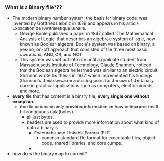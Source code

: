 ### What is a Binary file???

- The modern binary number system, the basis for binary code, was invented by Gottfried Leibniz in 1689 and appears in his article Explication de l'Arithmétique Binaire.
  - George Boole published a paper in 1847 called 'The Mathematical Analysis of Logic' that describes an algebraic system of logic, now known as Boolean algebra. Boole's system was based on binary, a yes-no, on-off approach that consisted of the three most basic operations: AND, OR, and NOT.
  - This system was not put into use until a graduate student from Massachusetts Institute of Technology, Claude Shannon, noticed that the Boolean algebra he learned was similar to an electric circuit. Shannon wrote his thesis in 1937, which implemented his findings. Shannon's thesis became a starting point for the use of the binary code in practical applications such as computers, electric circuits, and more.
- **every** file that has content is a binary file, **every single one without exception**.
  - the file extension only provides information on how to interpret the 8 bit contiguous data(bytes).
    - all just bytes.
    - headers are used to provide more information about what kind of data a binary is
      - Executable and Linkable Format (ELF).
        - common standard file format for executable files, object code, shared libraries, and core dumps.
      -
- how does the binary map to current?
